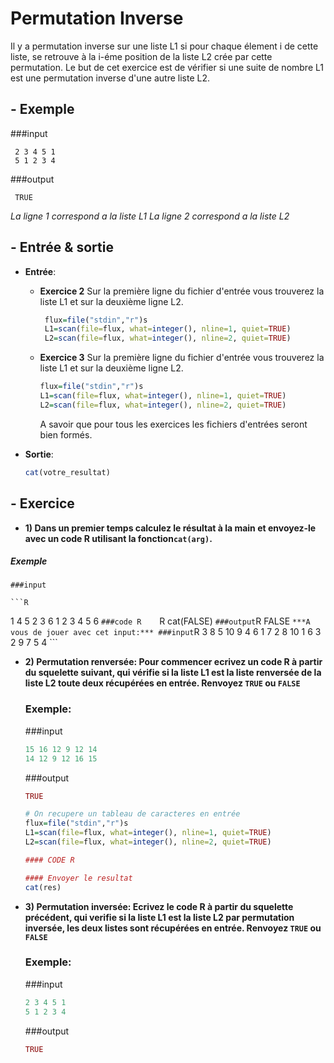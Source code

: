 # Permutation Inverse
 
Il y a permutation inverse sur une liste L1 si pour chaque élement i de cette liste, se retrouve à la i-éme position de la liste L2 crée par cette permutation.
Le but de cet exercice est de vérifier si une suite de nombre L1 est une permutation inverse d'une autre liste L2.



  
  
  
## - Exemple


###input
```
 2 3 4 5 1 
 5 1 2 3 4 
```
###output


```
 TRUE
```
*La ligne 1 correspond a la liste L1*
*La ligne 2 correspond a la liste L2*



## - Entrée & sortie

+ **Entrée**:
  + **Exercice 2**
     Sur la première ligne du fichier d'entrée vous trouverez la liste L1 
     et sur la deuxième ligne L2.

    ```R
     flux=file("stdin","r")s
     L1=scan(file=flux, what=integer(), nline=1, quiet=TRUE)
     L2=scan(file=flux, what=integer(), nline=2, quiet=TRUE)
    ```
    
  + **Exercice 3**
     Sur la première ligne du fichier d'entrée vous trouverez la liste L1 
     et sur la deuxième ligne L2.
  
     ```R
     flux=file("stdin","r")s
     L1=scan(file=flux, what=integer(), nline=1, quiet=TRUE)
     L2=scan(file=flux, what=integer(), nline=2, quiet=TRUE)
    ```
      A savoir que pour tous les exercices les fichiers d'entrées seront bien    	   formés.

+ **Sortie**:

    ```R
    cat(votre_resultat)
    ```

## - Exercice


+ **1) Dans un premier temps calculez le résultat à la main et envoyez-le avec un code R utilisant la fonction```cat(arg)```.**
##### Exemple

    ###input

    ```R
   1 4 5 2 3 6
   1 2 3 4 5 6
    ```
    ###code R    
    ```R
   cat(FALSE) 
    ```
    ###output
    ```R
   FALSE 
    ```
     ***A vous de jouer avec cet input:***
    ###input
    ```R
   3 8 5 10 9 4 6 1 7 2
   8 10 1 6 3 2 9 7 5 4
    ```
 
+ **2) Permutation renversée:
	Pour commencer ecrivez un code R à partir du squelette suivant, qui vérifie si la liste L1 est la liste renversée de la liste L2 toute deux récupérées en entrée.
    Renvoyez ```TRUE``` ou ```FALSE```**

    ###  Exemple:
    ###input
    ```R
    15 16 12 9 12 14
    14 12 9 12 16 15
    ```
    ###output
    ```R
    TRUE
    ```

    ```R
    # On recupere un tableau de caracteres en entrée
    flux=file("stdin","r")s
    L1=scan(file=flux, what=integer(), nline=1, quiet=TRUE)
    L2=scan(file=flux, what=integer(), nline=2, quiet=TRUE)
    
    #### CODE R
    
    #### Envoyer le resultat
    cat(res)
     ```

+ **3) Permutation inversée:
	 Ecrivez le code R à partir du squelette précédent, qui verifie si la liste L1 est la liste L2 par permutation inversée, les deux listes sont récupérées en entrée.
     Renvoyez ```TRUE``` ou ```FALSE```**

    ### Exemple:
    ###input
    ```R	
   2 3 4 5 1 
   5 1 2 3 4 
    ```
    ###output
    ```R
   TRUE
    ```



